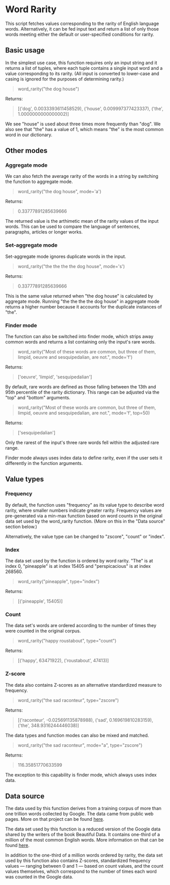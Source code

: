 # Word Rarity

This script fetches values corresponding to the rarity of English language words. Alternatively, it can be fed input text and return a list of only those words meeting either the default or user-specified conditions for rarity.

## Basic usage

In the simplest use case, this function requires only an input string and it returns a list of tuples, where each tuple contains a single input word and a value corresponding to its rarity. (All input is converted to lower-case and casing is ignored for the purposes of determining rarity.)

> word_rarity("the dog house")

Returns: 

> [('dog', 0.0033393611458529), ('house', 0.009997377423337), ('the', 1.0000000000000002)]

We see "house" is used about three times more frequently than "dog". We also see that "the" has a value of 1, which means "the" is the most common word in our dictionary.

## Other modes

### Aggregate mode

We can also fetch the average rarity of the words in a string by switching the function to aggregate mode.

> word_rarity("the dog house", mode='a')

Returns: 

> 0.33777891285639666

The returned value is the arthimetic mean of the rarity values of the input words. This can be used to compare the language of sentences, paragraphs, articles or longer works.

### Set-aggregate mode

Set-aggregate mode ignores duplicate words in the input.

> word_rarity("the the the the dog house", mode='s')

Returns: 

> 0.33777891285639666

This is the same value returned when "the dog house" is calculated by aggregate mode. Running "the the the the dog house" in aggregate mode returns a higher number because it accounts for the duplicate instances of "the".

### Finder mode

The function can also be switched into finder mode, which strips away common words and returns a list containing only the input's rare words.

> word_rarity("Most of these words are common, but three of them, limpid, oeuvre and sesquipedalian, are not.", mode='f')

Returns: 

> ['oeuvre', 'limpid', 'sesquipedalian']

By default, rare words are defined as those falling between the 13th and 95th percentile of the rarity dictionary. This range can be adjusted via the "top" and "bottom" arguments.

> word_rarity("Most of these words are common, but three of them, limpid, oeuvre and sesquipedalian, are not.", mode='f', top=50)

Returns:

> ['sesquipedalian']

Only the rarest of the input's three rare words fell within the adjusted rare range.

Finder mode always uses index data to define rarity, even if the user sets it differently in the function arguments.

## Value types

### Frequency

By default, the function uses "frequency" as its value type to describe word rarity, where smaller numbers indicate greater rarity. Frequency values are pre-generated via a min-max function based on word counts in the original data set used by the word_rarity function. (More on this in the "Data source" section below.)

Alternatively, the value type can be changed to "zscore", "count" or "index".

### Index

The data set used by the function is ordered by word rarity. "The" is at index 0, "pineapple" is at index 15405 and "perspicacious" is at index 268560.

> word_rarity("pineapple", type="index")

Returns: 

> [('pineapple', 15405)]

### Count

The data set's words are ordered according to the number of times they were counted in the original corpus. 

> word_rarity("happy roustabout", type="count")

Returns: 

> [('happy', 63471922), ('roustabout', 47413)]

### Z-score

The data also contains Z-scores as an alternative standardized measure to frequency.

> word_rarity("the sad raconteur", type="zscore")
 
Returns:

> [('raconteur', -0.025691135878988), ('sad', 0.169619810283159), ('the', 348.9316244446038)]

The data types and function modes can also be mixed and matched.

> word_rarity("the sad raconteur", mode="a", type="zscore")

Returns: 

> 116.35851770633599

The exception to this capability is finder mode, which always uses index data.

## Data source

The data used by this function derives from a training corpus of more than one trillion words collected by Google. The data came from public web pages. More on that project can be found [here](https://ai.googleblog.com/2006/08/all-our-n-gram-are-belong-to-you.html). 

The data set used by this function is a reduced version of the Google data shared by the writers of the book Beautiful Data. It contains one-third of a million of the most common English words. More information on that can be found [here](http://norvig.com/ngrams/).

In addition to the one-third of a million words ordered by rarity, the data set used by this function also contains Z-scores, standardized frequency values — ranging between 0 and 1 — based on count values, and the count values themselves, which correspond to the number of times each word was counted in the Google data.



